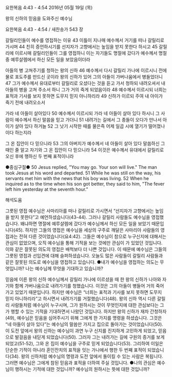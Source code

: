 요한복음 4:43 - 4:54 
2016년 05월 19일 (목)

왕의 신하의 믿음을 도와주신 예수님



요한복음 4:43 - 4:54 / 새찬송가 543 장


갈릴리인들이 예수를 영접하는 이유
43 이틀이 지나매 예수께서 거기를 떠나 갈릴리로 가시며 44 친히 증언하시기를 선지자가 고향에서는 높임을 받지 못한다 하시고 45 갈릴리에 이르시매 갈릴리인들이 그를 영접하니 이는 자기들도 명절에 갔다가 예수께서 명절중 예루살렘에서 하신 모든 일을 보았음이더라 

아들의 병 고쳐주기를 청하는 왕의 신하
46 예수께서 다시 갈릴리 가나에 이르시니 전에 물로 포도주를 만드신 곳이라 왕의 신하가 있어 그의 아들이 가버나움에서 병들었더니 47 그가 예수께서 유대로부터 갈릴리로 오셨다는 것을 듣고 가서 청하되 내려오셔서 내 아들의 병을 고쳐 주소서 하니 그가 거의 죽게 되었음이라 48 예수께서 이르시되 너희는 표적과 기사를 보지 못하면 도무지 믿지 아니하리라 49 신하가 이르되 주여 내 아이가 죽기 전에 내려오소서 

가라 네 아들이 살아있다
50 예수께서 이르시되 가라 네 아들이 살아 있다 하시니 그 사람이 예수께서 하신 말씀을 믿고 가더니 51 내려가는 길에서 그 종들이 오다가 만나서 아이가 살아 있다 하거늘 52 그 낫기 시작한 때를 물은즉 어제 일곱 시에 열기가 떨어졌나이다 하는지라 

그 온 집안이 다 믿으니라 
53 그의 아버지가 예수께서 네 아들이 살아 있다 말씀하신 그 때인 줄 알고 자기와 그 온 집안이 다 믿으니라 54 이것은 예수께서 유대에서 갈릴리로 오신 후에 행하신 두 번째 표적이니라 

●중심구절● 50 Jesus replied, "You may go. Your son will live." The man took Jesus at his word and departed. 51 While he was still on the way, his servants met him with the news that his boy was living. 52 When he inquired as to the time when his son got better, they said to him, "The fever left him yesterday at the seventh hour."

해석도움





그릇된 영접 
예수님은 사마리아를 떠나 갈릴리로 가시면서 “선지자가 고향에서는 높임을 받지 못한다”고 예언하셨습니다(43-44). 그러나 갈릴리 사람들도 예수님을 영접했습니다. 왜냐하면 명절에 예루살렘에 갔다가 예수님께서 하신 모든 일을 보았기 때문입니다(45). 하지만 그들의 영접은 예수님을 세상의 구주로 깨달은 사마리아 사람들의 영접과는 전혀 다른 것이었습니다(요4:42). 그들은 예수님이 참으로 누구신지에 대해서는 관심이 없었으며, 오직 예수님을 통해 기적을 보는 것에만 관심이 가 있었던 것입니다. 이와 같은 잘못된 의도의 영접은 배척보다 더 나쁜 것입니다. 이 때문에 예수님은 그들의 그릇된 영접과 선입견에 대해 슬퍼하셨습니다. 오늘도 많은 사람들이 갈릴리 사람들과 같은 잘못된 의도로 예수님을 영접하고 있습니다. 
●내가 예수님을 영접하는 의도는 무엇입니까? 나는 예수님께 무엇을 기대하고 있습니까?

믿음에 이른 왕의 신하 
예수님께서 갈릴리 가나에 이르셨을 때 한 왕의 신하가 나아와 자기와 함께 가버나움으로 내려가기를 청했습니다. 이것은 그의 아들이 병들어 거의 죽어가고 있었기 때문입니다. 하지만 예수님은 “너희는 표적과 기사를 보지 못하면 도무지 믿지 아니하리라”고 하시면서 내려가기를 거절했습니다(48). 왕의 신하 역시 다른 갈릴리 사람들처럼 예수님이 누구시며, 그가 원하시는 것이 무엇인지에 대한 관심보다는 그가 행할 수 있는 기적을 기대하면서 나왔던 것입니다. 하지만 왕의 신하가 재차 간청하자(49), 예수님은 믿음을 심어주시기 위해 그에게 한 가지를 명령을 하셨습니다. 그것은 “네 아들이 살아 있다”는 예수님의 말씀만 가지고 집으로 돌아가는 것이었습니다(50). 이 도전 앞에서 왕의 신하는 예수님이 과연 누구 신지를 진지하게 고민하게 되었고, 믿음으로 발걸음을 내딛게 되었습니다(50). 그러자 그는 내려가는 길에 구원의 증거를 보게 되었고(51-52), 그와 온 집이 예수님을 구주로 믿게 되었습니다(53). 그리하여 이일은 단순한 기적이 아니라 혼인잔치의 표적을 잇는 가나에서 행한 두 번째 표적이 되었습니다(34). 왕의 신하처럼 예수님의 명령과 도전 앞에서 돌이킬 수 있는 사람은 복됩니다. 그러면 예수님은 그에게 참된 믿음과 표적을 더하여 주실 것입니다. 
●나의 관심은 예수님이 행하시는 기적에 대한 것입니까? 예수님의 원하시는 뜻에 대한 것입니까?